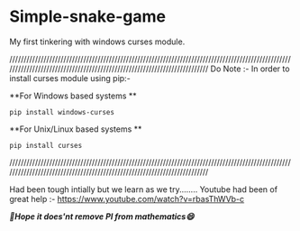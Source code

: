 # Simple-snake-game
My first tinkering with windows curses module.

/////////////////////////////////////////////////////////////////////////////////////////////////////////////////////////////////////////////////////////////////////////
Do Note :-
In order to install curses module using pip:-

**For Windows based systems **
```prompt
pip install windows-curses

```


**For Unix/Linux based systems **
```terminal
pip install curses

```
/////////////////////////////////////////////////////////////////////////////////////////////////////////////////////////////////////////////////////////////////////////



Had been tough intially but we learn as we try........
Youtube had been of great help :- https://www.youtube.com/watch?v=rbasThWVb-c



***🐍Hope it does'nt remove PI from mathematics😄***
